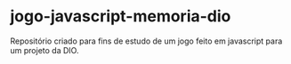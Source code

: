 # jogo-javascript-memoria-dio
Repositório criado para fins de estudo de um jogo feito em javascript para um projeto da DIO.
